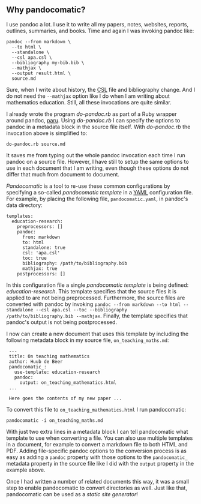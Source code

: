 ## Why pandocomatic?

I use pandoc a lot. I use it to write all my papers, notes, websites, reports,
outlines, summaries, and books. Time and again I was invoking pandoc like: 

~~~{.bash}
pandoc --from markdown \
  --to html \
  --standalone \
  --csl apa.csl \
  --bibliography my-bib.bib \
  --mathjax \
  --output result.html \
  source.md
~~~

Sure, when I write about history, the [CSL](https://citationstyles.org/) file
and bibliography change. And I do not need the `--mathjax` option like I do
when I am writing about mathematics education. Still, all these invocations
are quite similar.
  
I already wrote the program *do-pandoc.rb* as part of a Ruby wrapper around
pandoc, [paru](https://heerdebeer.org/Software/markdown/paru/). Using
*do-pandoc.rb* I can specify the options to pandoc in a metadata block in the
source file itself. With *do-pandoc.rb* the invocation above is simplified to:

~~~{.bash}
do-pandoc.rb source.md
~~~

It saves me from typing out the whole pandoc invocation each time I run pandoc
on a source file. However, I have still to setup the same options to use in
each document that I am writing, even though these options do not differ that
much from document to document.

*Pandocomatic* is a tool to re-use these common configurations by specifying a
so-called *pandocomatic template* in a [YAML](https://yaml.org/) configuration
file. For example, by placing the following file, `pandocomatic.yaml`, in
pandoc's data directory:

~~~{.yaml}
templates:
  education-research:
    preprocessors: []
    pandoc:
      from: markdown
      to: html
      standalone: true
      csl: 'apa.csl'
      toc: true
      bibliography: /path/to/bibliography.bib
      mathjax: true
    postprocessors: []
~~~   

In this configuration file a single *pandocomatic template* is being defined:
*education-research*. This template specifies that the source files it is
applied to are not being preprocessed. Furthermore, the source files are
converted with pandoc by invoking `pandoc --from markdown --to html
--standalone --csl apa.csl --toc --bibliography /path/to/bibliography.bib
--mathjax`.  Finally, the template specifies that pandoc's output is not being
postprocessed.

I now can create a new document that uses this template by including the
following metadata block in my source file, `on_teaching_maths.md`:

~~~{.pandoc}
 ---
 title: On teaching mathematics
 author: Huub de Beer
 pandocomatic_:
   use-template: education-research
   pandoc:
     output: on_teaching_mathematics.html
 ...
 
 Here goes the contents of my new paper ...
~~~
    
To convert this file to `on_teaching_mathematics.html` I run pandocomatic:

~~~{.bash}   
pandocomatic -i on_teaching_maths.md
~~~

With just two extra lines in a metadata block I can tell pandocomatic what
template to use when converting a file. You can also use multiple templates in
a document, for example to convert a markdown file to both HTML and PDF.
Adding file-specific pandoc options to the conversion process is as easy as
adding a `pandoc` property with those options to the `pandocomatic_` metadata
property in the source file like I did with the `output` property in the
example above. 

Once I had written a number of related documents this way, it was a small step
to enable pandocomatic to convert directories as well. Just like that,
pandocomatic can be used as a *static site generator*!
